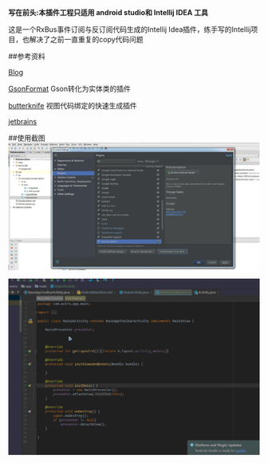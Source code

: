 **写在前头:本插件工程只适用 android studio和 Intellij IDEA 工具**

这是一个RxBus事件订阅与反订阅代码生成的Intellij Idea插件，练手写的Intellij项目，也解决了之前一直重复的copy代码问题

##参考资料

[Blog](http://blog.csdn.net/lmj623565791/article/details/51548272)

[GsonFormat](https://github.com/zzz40500/GsonFormat) Gson转化为实体类的插件

[butterknife](https://github.com/avast/android-butterknife-zelezny) 视图代码绑定的快速生成插件

[jetbrains](https://plugins.jetbrains.com/plugin/7654?pr=androidstudio)

##使用截图
![image](https://github.com/pengliangAndroid/RxSubscription/blob/master/screenshot/install.jpg) 




![image](https://github.com/pengliangAndroid/RxSubscription/blob/master/screenshot/generate.gif)  
